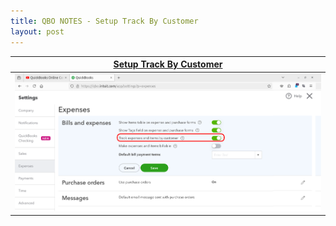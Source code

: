 ```yaml
---
title: QBO NOTES - Setup Track By Customer
layout: post
---
```



|[Setup Track By Customer](https://youtu.be/aoWghI3kvpc?si=IZk_bwTR4bR47rH6&t=821)|
|:-:|
|![Setup Exp Tracking](/assets/images/exp.track.by.customer.png)|
